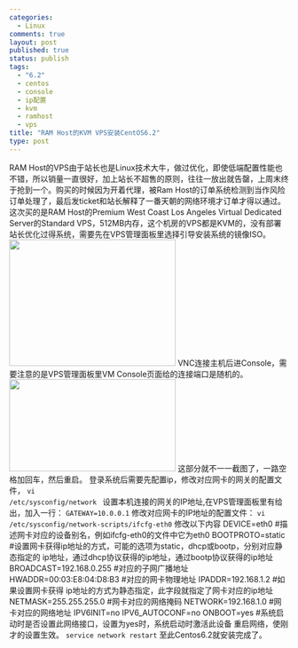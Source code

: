 ```yaml
--- 
categories: 
  - Linux
comments: true
layout: post
published: true
status: publish
tags: 
  - "6.2"
  - centos
  - console
  - ip配置
  - kvm
  - ramhost
  - vps
title: "RAM Host的KVM VPS安装CentOS6.2"
type: post
---
```

RAM Host的VPS由于站长也是Linux技术大牛，做过优化，即使低端配置性能也不错，所以销量一直很好，加上站长不超售的原则，往往一放出就告罄，上周末终于抢到一个。购买的时候因为开着代理，被Ram Host的订单系统检测到当作风险订单处理了，最后发ticket和站长解释了一番天朝的网络环境才订单才得以通过。
这次买的是RAM Host的Premium West Coast Los Angeles Virtual Dedicated Server的Standard VPS，512MB内存，这个机房的VPS都是KVM的，没有部署站长优化过得系统，需要先在VPS管理面板里选择引导安装系统的镜像ISO。
<a href="http://nwy.me/wp-content/uploads/2012/06/%E9%80%89%E5%8C%BA_002.png"><img src="http://nwy.me/wp-content/uploads/2012/06/%E9%80%89%E5%8C%BA_002-300x228.png" alt="" title="系统选择" width="300" height="228" class="aligncenter size-medium wp-image-63200"></a>
VNC连接主机后进Console，需要注意的是VPS管理面板里VM Console页面给的连接端口是随机的。
<a href="http://nwy.me/wp-content/uploads/2012/06/QEMU-oceannan-%E5%9C%A8-2012-06-07-003459-%E7%9A%84%E5%B1%8F%E5%B9%95%E6%88%AA%E5%9B%BE.png"><img src="http://nwy.me/wp-content/uploads/2012/06/QEMU-oceannan-%E5%9C%A8-2012-06-07-003459-%E7%9A%84%E5%B1%8F%E5%B9%95%E6%88%AA%E5%9B%BE-300x166.png" alt="" title="QEMU (oceannan) 在 2012-06-07 00:34:59 的屏幕截图" width="300" height="166" class="aligncenter size-medium wp-image-63201"></a>
这部分就不一一截图了，一路空格加回车，然后重启。
登录系统后需要先配置ip，修改对应网卡的网关的配置文件，
<code>vi /etc/sysconfig/network </code>
设置本机连接的网关的IP地址,在VPS管理面板里有给出，加入一行：
<code>GATEWAY=10.0.0.1</code>
修改对应网卡的IP地址的配置文件：
<code>vi /etc/sysconfig/network-scripts/ifcfg-eth0</code>
修改以下内容
DEVICE=eth0 #描述网卡对应的设备别名，例如ifcfg-eth0的文件中它为eth0
BOOTPROTO=static #设置网卡获得ip地址的方式，可能的选项为static，dhcp或bootp，分别对应静态指定的 ip地址，通过dhcp协议获得的ip地址，通过bootp协议获得的ip地址
BROADCAST=192.168.0.255 #对应的子网广播地址
HWADDR=00:03:E8:04:D8:B3 #对应的网卡物理地址
IPADDR=192.168.1.2 #如果设置网卡获得 ip地址的方式为静态指定，此字段就指定了网卡对应的ip地址
NETMASK=255.255.255.0 #网卡对应的网络掩码
NETWORK=192.168.1.0 #网卡对应的网络地址
IPV6INIT=no
IPV6_AUTOCONF=no
ONBOOT=yes #系统启动时是否设置此网络接口，设置为yes时，系统启动时激活此设备
重启网络，使刚才的设置生效。
<code>service network restart</code>
至此Centos6.2就安装完成了。
